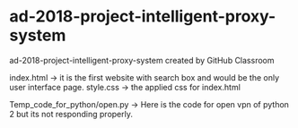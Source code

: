 # ad-2018-project-intelligent-proxy-system
ad-2018-project-intelligent-proxy-system created by GitHub Classroom

index.html -> it is the first website with search box and would be the only user interface page.
style.css -> the applied css for index.html

Temp_code_for_python/open.py -> Here is the code for open vpn of python 2 but its not responding properly.
